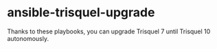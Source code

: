 # ansible-trisquel-upgrade
Thanks to these playbooks, you can upgrade Trisquel 7 until Trisquel 10 autonomously.
